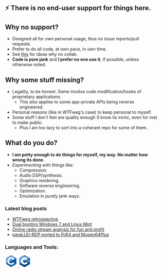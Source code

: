 ## ⚡ There is no end-user support for things here.

## Why no support?

 * Designed all for own personal usage, thus no issue reports/pull requests.
 * Prefer to do all code, at own pace, in own time.
 * See [this](https://aarongiles.com/dreamm/docs/v30/#faq-opensource) for ideas why no collab.
 * **Code is pure jank** and **I prefer no one use it**, if possible, unless otherwise noted.


## Why some stuff missing?

 * Legality, to be honest. Some involve code modification/hooks of proprietary applications.
   - This also applies to some app-private APIs being reverse engineered.
 * Personal reasons (like in WTFweg's case) to keep personal to myself.
 * Some stuff I don't feel are quality enough (I know its ironic, even for me) to make public.
   - Plus I am too lazy to sort into a coherant repo for some of them.

## What do you do?

 * **I am petty enough to do things for myself, my way. No matter how wrong its done.**
 * *Experimenting* with things like:
   - Compression.
   - Audio DSP/synthesis.
   - Graphics rendering.
   - Software reverse engineering.
   - Optimization.
   - Emulation in purely jank ways.

### Latest blog posts
<!-- BLOG-POST-LIST:START -->
- [WTFweg retrospective](http://mudl0rd.github.io/WTFweg/)
- [Dual booting Windows 7 and Linux Mint](http://mudl0rd.github.io/Dual-booting-Win7Linux/)
- [Online radio stream analysis for fun and profit](http://mudl0rd.github.io/Online-radio-analysis/)
- [paraLLEl-RDP ported to PJ64 and Mupen64Plus](http://mudl0rd.github.io/Parallel-RDP/)
<!-- BLOG-POST-LIST:END -->

<h3 align="left">Languages and Tools:</h3>
<p align="left"> <a href="https://www.cprogramming.com/" target="_blank" rel="noreferrer"> <img src="https://raw.githubusercontent.com/devicons/devicon/master/icons/c/c-original.svg" alt="c" width="40" height="40"/> </a> <a href="https://www.w3schools.com/cpp/" target="_blank" rel="noreferrer"> <img src="https://raw.githubusercontent.com/devicons/devicon/master/icons/cplusplus/cplusplus-original.svg" alt="cplusplus" width="40" height="40"/> </a> </p>
